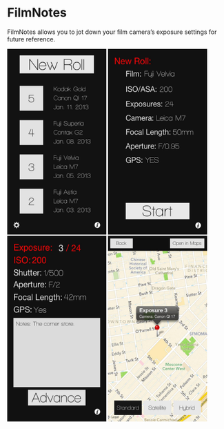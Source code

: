 # FilmNotes
FilmNotes allows you to jot down your film camera’s exposure settings for future reference.

<img src="https://github.com/robertozimek/FilmNotes/blob/master/SS/ss-startscreen.jpeg" alt="Start Screen" width="230" height="430">
<img src="https://github.com/robertozimek/FilmNotes/blob/master/SS/ss-newroll.jpeg" alt="Add New Roll" width="230" height="430">
<img src="https://github.com/robertozimek/FilmNotes/blob/master/SS/ss-rolldata.jpeg" alt="Roll Data" width="230" height="430">
<img src="https://github.com/robertozimek/FilmNotes/blob/master/SS/ss-mapview.jpeg" alt="Map View for GPS Location" width="230" height="430">
